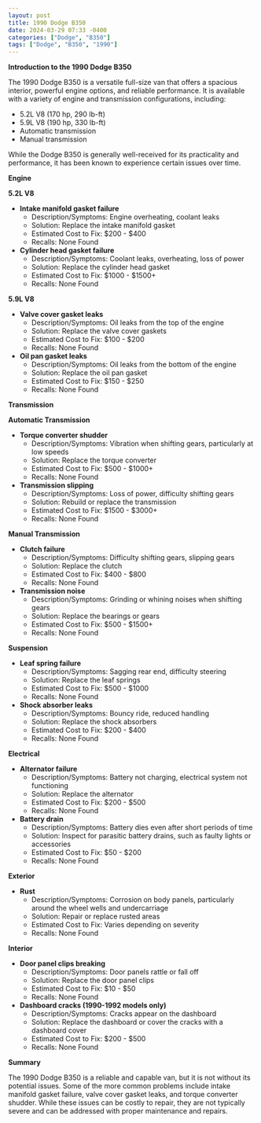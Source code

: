 ```yaml
---
layout: post
title: 1990 Dodge B350
date: 2024-03-29 07:33 -0400
categories: ["Dodge", "B350"]
tags: ["Dodge", "B350", "1990"]
---
```

**Introduction to the 1990 Dodge B350**

The 1990 Dodge B350 is a versatile full-size van that offers a spacious interior, powerful engine options, and reliable performance. It is available with a variety of engine and transmission configurations, including:

* 5.2L V8 (170 hp, 290 lb-ft)
* 5.9L V8 (190 hp, 330 lb-ft)
* Automatic transmission
* Manual transmission

While the Dodge B350 is generally well-received for its practicality and performance, it has been known to experience certain issues over time.

**Engine**

**5.2L V8**

* **Intake manifold gasket failure**
  * Description/Symptoms: Engine overheating, coolant leaks
  * Solution: Replace the intake manifold gasket
  * Estimated Cost to Fix: $200 - $400
  * Recalls: None Found
* **Cylinder head gasket failure**
  * Description/Symptoms: Coolant leaks, overheating, loss of power
  * Solution: Replace the cylinder head gasket
  * Estimated Cost to Fix: $1000 - $1500+
  * Recalls: None Found

**5.9L V8**

* **Valve cover gasket leaks**
  * Description/Symptoms: Oil leaks from the top of the engine
  * Solution: Replace the valve cover gaskets
  * Estimated Cost to Fix: $100 - $200
  * Recalls: None Found
* **Oil pan gasket leaks**
  * Description/Symptoms: Oil leaks from the bottom of the engine
  * Solution: Replace the oil pan gasket
  * Estimated Cost to Fix: $150 - $250
  * Recalls: None Found

**Transmission**

**Automatic Transmission**

* **Torque converter shudder**
  * Description/Symptoms: Vibration when shifting gears, particularly at low speeds
  * Solution: Replace the torque converter
  * Estimated Cost to Fix: $500 - $1000+
  * Recalls: None Found
* **Transmission slipping**
  * Description/Symptoms: Loss of power, difficulty shifting gears
  * Solution: Rebuild or replace the transmission
  * Estimated Cost to Fix: $1500 - $3000+
  * Recalls: None Found

**Manual Transmission**

* **Clutch failure**
  * Description/Symptoms: Difficulty shifting gears, slipping gears
  * Solution: Replace the clutch
  * Estimated Cost to Fix: $400 - $800
  * Recalls: None Found
* **Transmission noise**
  * Description/Symptoms: Grinding or whining noises when shifting gears
  * Solution: Replace the bearings or gears
  * Estimated Cost to Fix: $500 - $1500+
  * Recalls: None Found

**Suspension**

* **Leaf spring failure**
  * Description/Symptoms: Sagging rear end, difficulty steering
  * Solution: Replace the leaf springs
  * Estimated Cost to Fix: $500 - $1000
  * Recalls: None Found
* **Shock absorber leaks**
  * Description/Symptoms: Bouncy ride, reduced handling
  * Solution: Replace the shock absorbers
  * Estimated Cost to Fix: $200 - $400
  * Recalls: None Found

**Electrical**

* **Alternator failure**
  * Description/Symptoms: Battery not charging, electrical system not functioning
  * Solution: Replace the alternator
  * Estimated Cost to Fix: $200 - $500
  * Recalls: None Found
* **Battery drain**
  * Description/Symptoms: Battery dies even after short periods of time
  * Solution: Inspect for parasitic battery drains, such as faulty lights or accessories
  * Estimated Cost to Fix: $50 - $200
  * Recalls: None Found

**Exterior**

* **Rust**
  * Description/Symptoms: Corrosion on body panels, particularly around the wheel wells and undercarriage
  * Solution: Repair or replace rusted areas
  * Estimated Cost to Fix: Varies depending on severity
  * Recalls: None Found

**Interior**

* **Door panel clips breaking**
  * Description/Symptoms: Door panels rattle or fall off
  * Solution: Replace the door panel clips
  * Estimated Cost to Fix: $10 - $50
  * Recalls: None Found
* **Dashboard cracks (1990-1992 models only)**
  * Description/Symptoms: Cracks appear on the dashboard
  * Solution: Replace the dashboard or cover the cracks with a dashboard cover
  * Estimated Cost to Fix: $200 - $500
  * Recalls: None Found

**Summary**

The 1990 Dodge B350 is a reliable and capable van, but it is not without its potential issues. Some of the more common problems include intake manifold gasket failure, valve cover gasket leaks, and torque converter shudder. While these issues can be costly to repair, they are not typically severe and can be addressed with proper maintenance and repairs.
